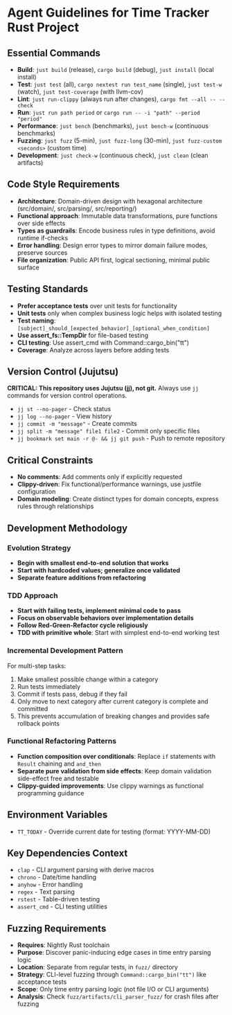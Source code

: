 # Agent Guidelines for Time Tracker Rust Project

## Essential Commands
- **Build**: `just build` (release), `cargo build` (debug), `just install` (local install)
- **Test**: `just test` (all), `cargo nextest run test_name` (single), `just test-w` (watch), `just test-coverage` (with llvm-cov)
- **Lint**: `just run-clippy` (always run after changes), `cargo fmt --all -- --check`
- **Run**: `just run path period` or `cargo run -- -i "path" --period "period"`
- **Performance**: `just bench` (benchmarks), `just bench-w` (continuous benchmarks)
- **Fuzzing**: `just fuzz` (5-min), `just fuzz-long` (30-min), `just fuzz-custom <seconds>` (custom time)
- **Development**: `just check-w` (continuous check), `just clean` (clean artifacts)

## Code Style Requirements
- **Architecture**: Domain-driven design with hexagonal architecture (src/domain/, src/parsing/, src/reporting/)
- **Functional approach**: Immutable data transformations, pure functions over side effects
- **Types as guardrails**: Encode business rules in type definitions, avoid runtime if-checks
- **Error handling**: Design error types to mirror domain failure modes, preserve sources
- **File organization**: Public API first, logical sectioning, minimal public surface

## Testing Standards
- **Prefer acceptance tests** over unit tests for functionality
- **Unit tests** only when complex business logic helps with isolated testing
- **Test naming**: `[subject]_should_[expected_behavior]_[optional_when_condition]`
- **Use assert_fs::TempDir** for file-based testing
- **CLI testing**: Use assert_cmd with Command::cargo_bin("tt")
- **Coverage**: Analyze across layers before adding tests

## Version Control (Jujutsu)
**CRITICAL: This repository uses Jujutsu (jj), not git.** Always use `jj` commands for version control operations.
- `jj st --no-pager` - Check status
- `jj log --no-pager` - View history
- `jj commit -m "message"` - Create commits
- `jj split -m "message" file1 file2` - Commit only specific files
- `jj bookmark set main -r @- && jj git push` - Push to remote repository

## Critical Constraints
- **No comments**: Add comments only if explicitly requested
- **Clippy-driven**: Fix functional/performance warnings, use justfile configuration
- **Domain modeling**: Create distinct types for domain concepts, express rules through relationships

## Development Methodology

### Evolution Strategy
- **Begin with smallest end-to-end solution that works**
- **Start with hardcoded values; generalize once validated**
- **Separate feature additions from refactoring**

### TDD Approach
- **Start with failing tests, implement minimal code to pass**
- **Focus on observable behaviors over implementation details**
- **Follow Red-Green-Refactor cycle religiously**
- **TDD with primitive whole**: Start with simplest end-to-end working test

### Incremental Development Pattern
For multi-step tasks:
1. Make smallest possible change within a category
2. Run tests immediately
3. Commit if tests pass, debug if they fail
4. Only move to next category after current category is complete and committed
5. This prevents accumulation of breaking changes and provides safe rollback points

### Functional Refactoring Patterns
- **Function composition over conditionals**: Replace `if` statements with `Result` chaining and `and_then`
- **Separate pure validation from side effects**: Keep domain validation side-effect free and testable
- **Clippy-guided improvements**: Use clippy warnings as functional programming guidance

## Environment Variables
- `TT_TODAY` - Override current date for testing (format: YYYY-MM-DD)

## Key Dependencies Context
- `clap` - CLI argument parsing with derive macros
- `chrono` - Date/time handling
- `anyhow` - Error handling
- `regex` - Text parsing
- `rstest` - Table-driven testing
- `assert_cmd` - CLI testing utilities

## Fuzzing Requirements
- **Requires**: Nightly Rust toolchain
- **Purpose**: Discover panic-inducing edge cases in time entry parsing logic
- **Location**: Separate from regular tests, in `fuzz/` directory
- **Strategy**: CLI-level fuzzing through `Command::cargo_bin("tt")` like acceptance tests
- **Scope**: Only time entry parsing logic (not file I/O or CLI arguments)
- **Analysis**: Check `fuzz/artifacts/cli_parser_fuzz/` for crash files after fuzzing
